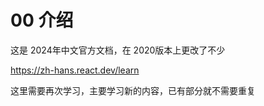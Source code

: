 # 00 介绍

这是 2024年中文官方文档，在 2020版本上更改了不少

https://zh-hans.react.dev/learn

这里需要再次学习，主要学习新的内容，已有部分就不需要重复